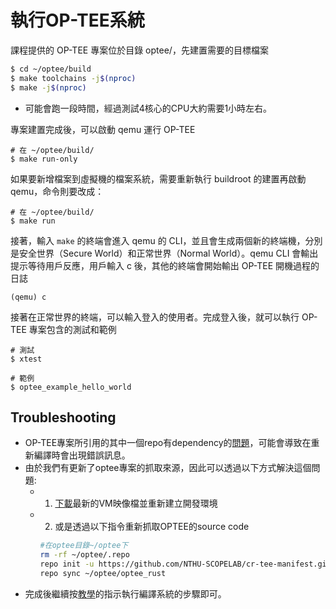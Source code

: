 # 執行OP-TEE系統

課程提供的 OP-TEE 專案位於目錄 optee/，先建置需要的目標檔案

```bash
$ cd ~/optee/build
$ make toolchains -j$(nproc)
$ make -j$(nproc)
```

- 可能會跑一段時間，經過測試4核心的CPU大約需要1小時左右。

專案建置完成後，可以啟動 qemu 運行 OP-TEE

```shell
# 在 ~/optee/build/
$ make run-only
```

如果要新增檔案到虛擬機的檔案系統，需要重新執行 buildroot 的建置再啟動 qemu，命令則要改成：

```shell
# 在 ~/optee/build/
$ make run
```

接著，輸入 `make` 的終端會進入 qemu 的 CLI，並且會生成兩個新的終端機，分別是安全世界（Secure World）和正常世界（Normal World）。qemu CLI 會輸出提示等待用戶反應，用戶輸入 c 後，其他的終端會開始輸出 OP-TEE 開機過程的日誌

```shell
(qemu) c
```

接著在正常世界的終端，可以輸入登入的使用者。完成登入後，就可以執行 OP-TEE 專案包含的測試和範例

```shell
# 測試
$ xtest
```

```shell
# 範例
$ optee_example_hello_world
```

## Troubleshooting
- OP-TEE專案所引用的其中一個repo有dependency的[問題](https://github.com/apache/teaclave-trustzone-sdk/issues/240)，可能會導致在重新編譯時會出現錯誤訊息。
- 由於我們有更新了optee專案的抓取來源，因此可以透過以下方式解決這個問題:
    - 1. [下載](https://github.com/NTHU-SCOPELAB/cr-tee-lab/releases/latest)最新的VM映像檔並重新建立開發環境
    - 2. 或是透過以下指令重新抓取OPTEE的source code
        ```bash
        #在optee目錄~/optee下
        rm -rf ~/optee/.repo
        repo init -u https://github.com/NTHU-SCOPELAB/cr-tee-manifest.git -m qemu_v8.xml
        repo sync ~/optee/optee_rust
        ```
- 完成後繼續按[教學](run-optee.md)的指示執行編譯系統的步驟即可。
